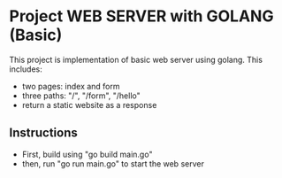 # Project WEB SERVER with GOLANG (Basic)
This project is implementation of basic web server using golang.
This includes:
* two pages: index and form
* three paths: "/", "/form", "/hello"
* return a static website as a response

## Instructions
* First, build using "go build main.go"
* then, run "go run main.go" to start the web server